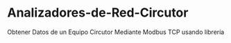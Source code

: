 # Analizadores-de-Red-Circutor
Obtener Datos de un Equipo Circutor Mediante Modbus TCP usando librería 
